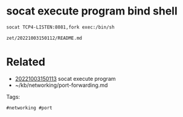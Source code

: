 # socat execute program bind shell
```bash
socat TCP4-LISTEN:8081,fork exec:/bin/sh
```

` zet/20221003150112/README.md `

# Related

- [20221003150113](/zet/20221003150113/README.md) socat execute program
- ~/kb/networking/port-forwarding.md

Tags:

    #networking #port 
